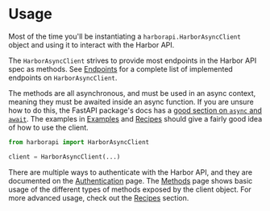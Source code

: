 # Usage

Most of the time you'll be instantiating a `harborapi.HarborAsyncClient` object and using it to interact with the Harbor API.

The `HarborAsyncClient` strives to provide most endpoints in the Harbor API spec as methods. See [Endpoints](/endpoints) for a complete list of implemented endpoints on `HarborAsyncClient`.

The methods are all asynchronous, and must be used in an async context, meaning they must be awaited inside an async function. If you are unsure how to do this, the FastAPI package's docs has a [good section on `async` and `await`](https://fastapi.tiangolo.com/async/#async-and-await). The examples in [Examples](./methods/examples.md) and [Recipes](../recipes/index.md) should give a fairly good idea of how to use the client.


```python
from harborapi import HarborAsyncClient

client = HarborAsyncClient(...)
```

There are multiple ways to authenticate with the Harbor API, and they are documented on the [Authentication](authentication.md) page. The [Methods](methods) page shows basic usage of the different types of methods exposed by the client object. For more advanced usage, check out the [Recipes](/recipes) section.
